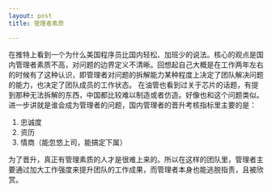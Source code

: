```yaml
---
layout: post
title: 管理者素质

---
```



在推特上看到一个为什么美国程序员比国内轻松、加班少的说法。核心的观点是国内管理者素质不高，对问题的边界定义不清晰。回想起自己大概是在工作两年左右的时候有了这种认识，即管理者对问题的拆解能力某种程度上决定了团队解决问题的能力，也决定了团队成员的工作状态。 在油管也看到过关于芯片的话题，有提到那种无法拆解的东西，中国都比较难以制造或者仿造。好像也和这个问题类似。 进一步讲就是谁会成为管理者的问题，国内管理者的晋升考核指标里主要的是： 
1. 忠诚度 
2. 资历 
3. 情商（能忽悠上司，能搞定下属） 

为了晋升，真正有管理素质的人才是很难上来的。所以在这样的团队里，管理者主要通过加大工作强度来提升团队的工作成果，而管理者本身也能逃脱指责，且被欣赏。
